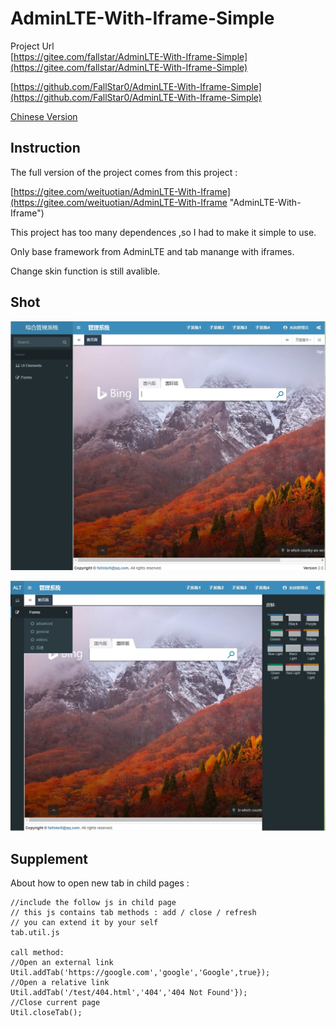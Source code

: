 # AdminLTE-With-Iframe-Simple

Project Url   
 [https://gitee.com/fallstar/AdminLTE-With-Iframe-Simple](https://gitee.com/fallstar/AdminLTE-With-Iframe-Simple)   

[https://github.com/FallStar0/AdminLTE-With-Iframe-Simple](https://github.com/FallStar0/AdminLTE-With-Iframe-Simple)

[Chinese Version](README.zh-cn.md)

## Instruction

The full version of the project comes from this project :

[https://gitee.com/weituotian/AdminLTE-With-Iframe](https://gitee.com/weituotian/AdminLTE-With-Iframe "AdminLTE-With-Iframe")

This project has too many dependences ,so I had to make it simple to use.

Only base framework from AdminLTE and tab manange with iframes.

Change skin function is still avalible.

## Shot
![](./asset/Shot1.jpg)

![](./asset/Shot2.jpg)

## Supplement

About how to open new tab in child pages :

```
//include the follow js in child page
// this js contains tab methods : add / close / refresh
// you can extend it by your self
tab.util.js

call method:
//Open an external link
Util.addTab('https://google.com','google','Google',true});
//Open a relative link
Util.addTab('/test/404.html','404','404 Not Found'});
//Close current page
Util.closeTab();
```